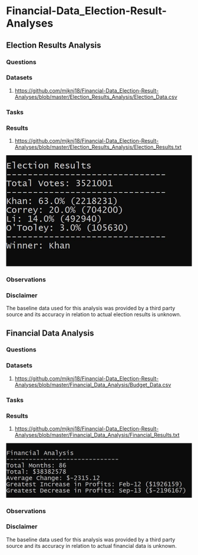 # Financial-Data_Election-Result-Analyses

## Election Results Analysis 



### Questions



### Datasets

1. https://github.com/mjknj18/Financial-Data_Election-Result-Analyses/blob/master/Election_Results_Analysis/Election_Data.csv

### Tasks



### Results

1. https://github.com/mjknj18/Financial-Data_Election-Result-Analyses/blob/master/Election_Results_Analysis/Election_Results.txt

<img src = "https://github.com/mjknj18/Financial-Data_Election-Result-Analyses/blob/master/Election_Results_Analysis/Election_Results.JPG">

### Observations



### Disclaimer

The baseline data used for this analysis was provided by a third party source and its accuracy in relation to actual election results is unknown.

## Financial Data Analysis 



### Questions



### Datasets

1. https://github.com/mjknj18/Financial-Data_Election-Result-Analyses/blob/master/Financial_Data_Analysis/Budget_Data.csv

### Tasks



### Results

1. https://github.com/mjknj18/Financial-Data_Election-Result-Analyses/blob/master/Financial_Data_Analysis/Financial_Results.txt

<img src = "https://github.com/mjknj18/Financial-Data_Election-Result-Analyses/blob/master/Financial_Data_Analysis/Financial_Results.JPG">

### Observations



### Disclaimer

The baseline data used for this analysis was provided by a third party source and its accuracy in relation to actual financial data is unknown.